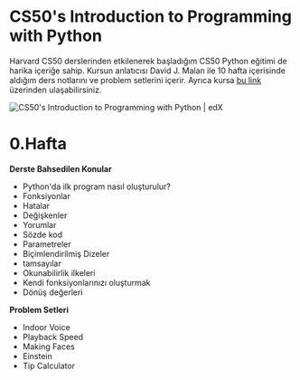 # CS50's Introduction to Programming with Python

Harvard CS50 derslerinden etkilenerek başladığım CS50 Python eğitimi de harika içeriğe sahip. Kursun anlatıcısı David J. Malan ile 10 hafta içerisinde aldığım ders notlarını ve problem setlerini içerir. Ayrıca kursa [bu link](https://cs50.harvard.edu/python/2022/) üzerinden ulaşabilirsiniz.

![CS50's Introduction to Programming with Python | edX](https://prod-discovery.edx-cdn.org/media/course/image/2cc794d0-316d-42f7-bbfd-25c34e4cd5df-033e46d516c0.small.png)

# 0.Hafta 

**Derste Bahsedilen Konular**

* Python'da ilk program nasıl oluşturulur?
* Fonksiyonlar
* Hatalar
* Değişkenler
* Yorumlar
* Sözde kod
* Parametreler
* Biçimlendirilmiş Dizeler
* tamsayılar
* Okunabilirlik ilkeleri
* Kendi fonksiyonlarınızı oluşturmak
* Dönüş değerleri

**Problem Setleri**

* Indoor Voice
* Playback Speed
* Making Faces
* Einstein
* Tip Calculator